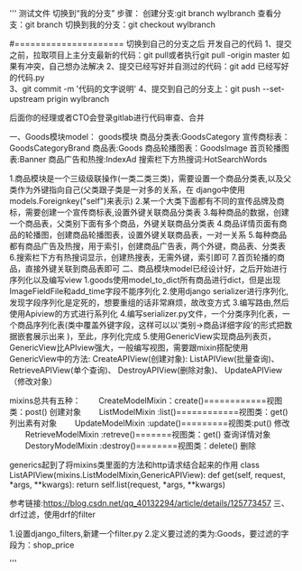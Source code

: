 '''
测试文件
切换到“我的分支”
步骤：
创建分支:git branch wylbranch
查看分支：git branch
切换到我的分支：git checkout wylbranch

#=====================
切换到自己的分支之后
开发自己的代码
1、提交之前，拉取项目上主分支最新的代码：git pull或者执行git pull -origin master
如果有冲突，自己想办法解决
2、提交已经写好并自测过的代码：git add 已经写好的代码.py     
3、git commit -m '代码的文字说明'
4、提交到自己的分支上：git push --set-upstream prigin wylbranch

后面你的经理或者CTO会登录gitlab进行代码审查、合并


一、Goods模块model：
goods模块
商品分类表:GoodsCategory
宣传商标表：GoodsCategoryBrand
商品表:Goods
商品轮播图表：GoodsImage
首页轮播图表:Banner
商品广告和热搜:IndexAd
搜索栏下方热搜词:HotSearchWords

1.商品模块是一个三级级联操作(一类二类三类)，需要设置一个商品分类表,以及父类作为外键指向自己(父类跟子类是一对多的关系，在
django中使用models.Foreignkey("self")来表示)
2.某一个大类下面都有不同的宣传品牌及商标，需要创建一个宣传商标表,设置外键关联商品分类表
3.每种商品的数据，创建一个商品表，父类别下面有多个商品，外键关联商品分类表
4.商品详情页面有商品的轮播图，创建商品轮播图表，设置外键关联商品表，一对一关系
5.每种商品都有商品广告及热搜，用于索引，创建商品广告表，两个外键，商品表、分类表
6.搜索栏下方有热搜词显示，创建热搜表，无需外键，索引即可
7.首页轮播的商品，直接外键关联到商品表即可
二、商品模块model已经设计好，之后开始进行序列化以及编写view
1.goods使用model_to_dict所有商品进行dict，但是出现ImageFieldFile和add_time字段不能序列化
2.使用django  serializer进行序列化,发现字段序列化是定死的，想要重组的话非常麻烦，故改变方式
3.编写路由,然后使用Apiview的方式进行系列化
4.编写serializer.py文件，一个分类序列化表，一个商品序列化表(类中覆盖外键字段，这样可以以‘类别->商品详细字段’的形式把数据嵌套展示出来
)，至此，序列化完成
5.使用GenericView实现商品列表页，GenericView比APIview强大，一般编写视图，需要跟mixin搭配使用
GenericView中的方法:
    CreateAPIView(创建对象):
    ListAPIView(批量查询)、
    RetrieveAPIView(单个查询)、
    DestroyAPIView(删除对象)、
    UpdateAPIView（修改对象）

mixins总共有五种：
　　CreateModelMixin：create()============视图类：post() 创建对象
　　ListModelMixin  :list()============视图类：get()  列出素有对象
　　UpdateModelMixin  :update()=========视图类:put()   修改 
　　RetrieveModelMixin  :retreve()=======视图类：get()  查询详情对象
　　DestoryModelMixin   :destroy()========视图类：delete()  删除

generics起到了将mixins类里面的方法和http请求结合起来的作用
class ListAPIView(mixins.ListModelMixin,GenericAPIView):
    def get(self, request, *args, **kwargs):
        return self.list(request, *args, **kwargs)

参考链接:https://blog.csdn.net/qq_40132294/article/details/125773457
三、drf过滤，使用drf的filter

1.设置django_filters,新建一个filter.py
2.定义要过滤的类为:Goods，要过滤的字段为：shop_price




'''
